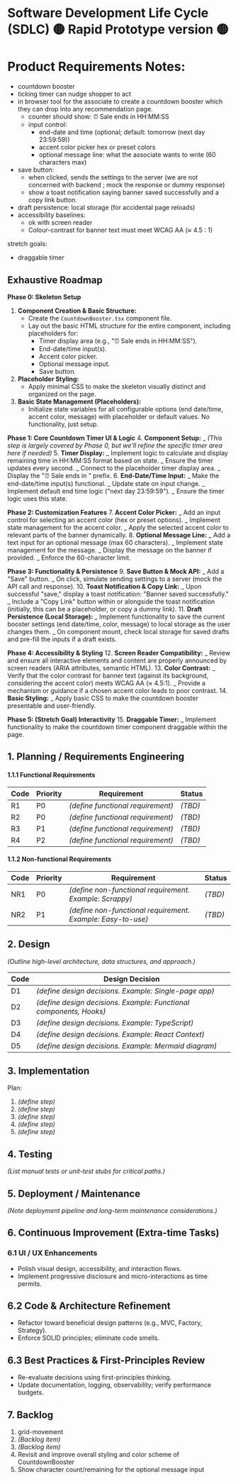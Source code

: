 # Software Development Life Cycle (SDLC) 🟡 Rapid Prototype version 🟡

# Product Requirements Notes:

- countdown booster
- ticking timer can nudge shopper to act
- in browser tool for the associate to create a countdown booster which they can drop into any recommendation page.
  - counter should show: ⏰ Sale ends in HH:MM:SS
  - input control:
    - end-date and time (optional; default: tomorrow (next day 23:59:59))
    - accent color picker hex or preset colors
    - optional message line: what the associate wants to write (60 characters max)
- save button:
  - when clicked, sends the settings to the server (we are not concerned with backend ; mock the response or dummy response)
  - show a toast notification saying banner saved successfully and a copy link button.
- draft persistence: local storage (for accidental page reloads)
- accessibility baselines:
  - ok with screen reader
  - Colour-contrast for banner text must meet WCAG AA (≈ 4.5 : 1)

stretch goals:

- draggable timer

## Exhaustive Roadmap

**Phase 0: Skeleton Setup**

1.  **Component Creation & Basic Structure:**
    - Create the `CountdownBooster.tsx` component file.
    - Lay out the basic HTML structure for the entire component, including placeholders for:
      - Timer display area (e.g., "⏰ Sale ends in HH:MM:SS").
      - End-date/time input(s).
      - Accent color picker.
      - Optional message input.
      - Save button.
2.  **Placeholder Styling:**
    - Apply minimal CSS to make the skeleton visually distinct and organized on the page.
3.  **Basic State Management (Placeholders):**
    - Initialize state variables for all configurable options (end date/time, accent color, message) with placeholder or default values. No functionality, just setup.

**Phase 1: Core Countdown Timer UI & Logic** 4. **Component Setup:** _ *(This step is largely covered by Phase 0, but we'll refine the specific timer area here if needed)* 5. **Timer Display:**
_ Implement logic to calculate and display remaining time in HH:MM:SS format based on state.
_ Ensure the timer updates every second.
_ Connect to the placeholder timer display area.
_ Display the "⏰ Sale ends in " prefix. 6. **End-Date/Time Input:**
_ Make the end-date/time input(s) functional.
_ Update state on input change.
_ Implement default end time logic ("next day 23:59:59").
_ Ensure the timer logic uses this state.

**Phase 2: Customization Features** 7. **Accent Color Picker:**
_ Add an input control for selecting an accent color (hex or preset options).
_ Implement state management for the accent color.
_ Apply the selected accent color to relevant parts of the banner dynamically. 8. **Optional Message Line:**
_ Add a text input for an optional message (max 60 characters).
_ Implement state management for the message.
_ Display the message on the banner if provided. _ Enforce the 60-character limit.

**Phase 3: Functionality & Persistence** 9. **Save Button & Mock API:**
_ Add a "Save" button.
_ On click, simulate sending settings to a server (mock the API call and response). 10. **Toast Notification & Copy Link:**
_ Upon successful "save," display a toast notification: "Banner saved successfully."
_ Include a "Copy Link" button within or alongside the toast notification (initially, this can be a placeholder, or copy a dummy link). 11. **Draft Persistence (Local Storage):**
_ Implement functionality to save the current booster settings (end date/time, color, message) to local storage as the user changes them.
_ On component mount, check local storage for saved drafts and pre-fill the inputs if a draft exists.

**Phase 4: Accessibility & Styling** 12. **Screen Reader Compatibility:**
_ Review and ensure all interactive elements and content are properly announced by screen readers (ARIA attributes, semantic HTML). 13. **Color Contrast:**
_ Verify that the color contrast for banner text (against its background, considering the accent color) meets WCAG AA (≈ 4.5:1).
_ Provide a mechanism or guidance if a chosen accent color leads to poor contrast. 14. **Basic Styling:**
_ Apply basic CSS to make the countdown booster presentable and user-friendly.

**Phase 5: (Stretch Goal) Interactivity** 15. **Draggable Timer:** _ Implement functionality to make the countdown timer component draggable within the page.

## 1. Planning / Requirements Engineering

#### 1.1.1 Functional Requirements

| Code | Priority | Requirement                       | Status  |
| ---- | -------- | --------------------------------- | ------- |
| R1   | P0       | _(define functional requirement)_ | _(TBD)_ |
| R2   | P0       | _(define functional requirement)_ | _(TBD)_ |
| R3   | P1       | _(define functional requirement)_ | _(TBD)_ |
| R4   | P2       | _(define functional requirement)_ | _(TBD)_ |

#### 1.1.2 Non-functional Requirements

| Code | Priority | Requirement                                                 | Status  |
| ---- | -------- | ----------------------------------------------------------- | ------- |
| NR1  | P0       | _(define non-functional requirement. Example: Scrappy)_     | _(TBD)_ |
| NR2  | P1       | _(define non-functional requirement. Example: Easy-to-use)_ | _(TBD)_ |

## 2. Design

_(Outline high-level architecture, data structures, and approach.)_

| Code | Design Decision                                                    |
| ---- | ------------------------------------------------------------------ |
| D1   | _(define design decisions. Example: Single-page app)_              |
| D2   | _(define design decisions. Example: Functional components, Hooks)_ |
| D3   | _(define design decisions. Example: TypeScript)_                   |
| D4   | _(define design decisions. Example: React Context)_                |
| D5   | _(define design decisions. Example: Mermaid diagram)_              |

## 3. Implementation

Plan:

1. _(define step)_
2. _(define step)_
3. _(define step)_
4. _(define step)_
5. _(define step)_

## 4. Testing

_(List manual tests or unit-test stubs for critical paths.)_

## 5. Deployment / Maintenance

_(Note deployment pipeline and long-term maintenance considerations.)_

## 6. Continuous Improvement (Extra-time Tasks)

### 6.1 UI / UX Enhancements

- Polish visual design, accessibility, and interaction flows.
- Implement progressive disclosure and micro-interactions as time permits.

## 6.2 Code & Architecture Refinement

- Refactor toward beneficial design patterns (e.g., MVC, Factory, Strategy).
- Enforce SOLID principles; eliminate code smells.

## 6.3 Best Practices & First-Principles Review

- Re-evaluate decisions using first-principles thinking.
- Update documentation, logging, observability; verify performance budgets.

## 7. Backlog

1. grid-movement
2. _(Backlog item)_
3. _(Backlog item)_
4. Revisit and improve overall styling and color scheme of CountdownBooster
5. Show character count/remaining for the optional message input
